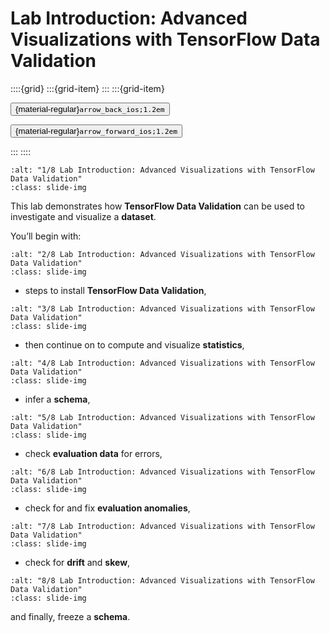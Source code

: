 # Lab Introduction: Advanced Visualizations with TensorFlow Data Validation

<aside class="margin sidebar">

::::{grid}
:::{grid-item}
:::
:::{grid-item}
<div id="slide-controls" class="btn-toolbar justify-content-between">

<button id="arrow_back" class="sd-btn">{material-regular}`arrow_back_ios;1.2em`</button>

<button id="arrow_forward" class="sd-btn">{material-regular}`arrow_forward_ios;1.2em`</button>
</div>
:::
::::
</aside>
<div class="slides">
<div>

```{image} ../../../images/gcp_courses/production_ml_systems/designing_adaptable_ml_syste/lab_intro_advanced_visualizations_with_tf_data_vali/001.jpg
:alt: "1/8 Lab Introduction: Advanced Visualizations with TensorFlow Data Validation"
:class: slide-img
```
<div class="cell tag_remove-input tag_output_scroll docutils container">
<div class="cell_output docutils container">

This lab demonstrates how **TensorFlow Data Validation** can be used to investigate and visualize a **dataset**.

You’ll begin with:
</div>
</div>
</div>
</div>
<div class="slides">
<div>

```{image} ../../../images/gcp_courses/production_ml_systems/designing_adaptable_ml_syste/lab_intro_advanced_visualizations_with_tf_data_vali/002.jpg
:alt: "2/8 Lab Introduction: Advanced Visualizations with TensorFlow Data Validation"
:class: slide-img
```
<div class="cell tag_remove-input tag_output_scroll docutils container">
<div class="cell_output docutils container">

* steps to install **TensorFlow Data Validation**,
</div>
</div>
</div>
</div>
<div class="slides">
<div>

```{image} ../../../images/gcp_courses/production_ml_systems/designing_adaptable_ml_syste/lab_intro_advanced_visualizations_with_tf_data_vali/003.jpg
:alt: "3/8 Lab Introduction: Advanced Visualizations with TensorFlow Data Validation"
:class: slide-img
```
<div class="cell tag_remove-input tag_output_scroll docutils container">
<div class="cell_output docutils container">

* then continue on to compute and visualize **statistics**,
</div>
</div>
</div>
</div>
<div class="slides">
<div>

```{image} ../../../images/gcp_courses/production_ml_systems/designing_adaptable_ml_syste/lab_intro_advanced_visualizations_with_tf_data_vali/004.jpg
:alt: "4/8 Lab Introduction: Advanced Visualizations with TensorFlow Data Validation"
:class: slide-img
```
<div class="cell tag_remove-input tag_output_scroll docutils container">
<div class="cell_output docutils container">

* infer a **schema**,
</div>
</div>
</div>
</div>
<div class="slides">
<div>

```{image} ../../../images/gcp_courses/production_ml_systems/designing_adaptable_ml_syste/lab_intro_advanced_visualizations_with_tf_data_vali/005.jpg
:alt: "5/8 Lab Introduction: Advanced Visualizations with TensorFlow Data Validation"
:class: slide-img
```
<div class="cell tag_remove-input tag_output_scroll docutils container">
<div class="cell_output docutils container">

* check **evaluation data** for errors,
</div>
</div>
</div>
</div>
<div class="slides">
<div>

```{image} ../../../images/gcp_courses/production_ml_systems/designing_adaptable_ml_syste/lab_intro_advanced_visualizations_with_tf_data_vali/006.jpg
:alt: "6/8 Lab Introduction: Advanced Visualizations with TensorFlow Data Validation"
:class: slide-img
```
<div class="cell tag_remove-input tag_output_scroll docutils container">
<div class="cell_output docutils container">

* check for and fix **evaluation anomalies**,
</div>
</div>
</div>
</div>
<div class="slides">
<div>

```{image} ../../../images/gcp_courses/production_ml_systems/designing_adaptable_ml_syste/lab_intro_advanced_visualizations_with_tf_data_vali/007.jpg
:alt: "7/8 Lab Introduction: Advanced Visualizations with TensorFlow Data Validation"
:class: slide-img
```
<div class="cell tag_remove-input tag_output_scroll docutils container">
<div class="cell_output docutils container">

* check for **drift** and **skew**,
</div>
</div>
</div>
</div>
<div class="slides">
<div>

```{image} ../../../images/gcp_courses/production_ml_systems/designing_adaptable_ml_syste/lab_intro_advanced_visualizations_with_tf_data_vali/008.jpg
:alt: "8/8 Lab Introduction: Advanced Visualizations with TensorFlow Data Validation"
:class: slide-img
```
<div class="cell tag_remove-input tag_output_scroll docutils container">
<div class="cell_output docutils container">

and finally, freeze a **schema**.
</div>
</div>
</div>
</div>
